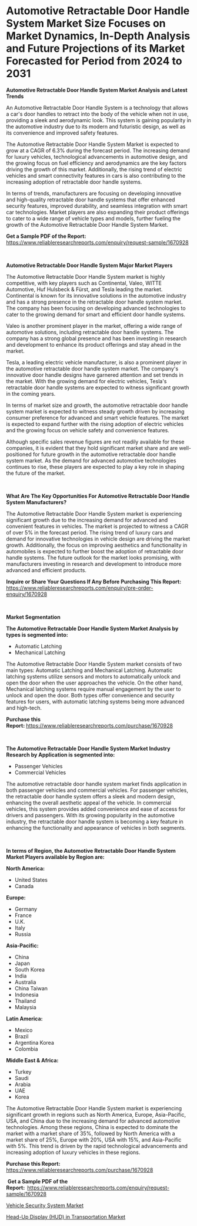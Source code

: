 <p><h1>Automotive Retractable Door Handle System Market Size Focuses on Market Dynamics, In-Depth Analysis and Future Projections of its Market Forecasted for Period from 2024 to 2031</h1></p><p><strong>Automotive Retractable Door Handle System Market Analysis and Latest Trends</strong></p>
<p><p>An Automotive Retractable Door Handle System is a technology that allows a car's door handles to retract into the body of the vehicle when not in use, providing a sleek and aerodynamic look. This system is gaining popularity in the automotive industry due to its modern and futuristic design, as well as its convenience and improved safety features.</p><p>The Automotive Retractable Door Handle System Market is expected to grow at a CAGR of 6.3% during the forecast period. The increasing demand for luxury vehicles, technological advancements in automotive design, and the growing focus on fuel efficiency and aerodynamics are the key factors driving the growth of this market. Additionally, the rising trend of electric vehicles and smart connectivity features in cars is also contributing to the increasing adoption of retractable door handle systems.</p><p>In terms of trends, manufacturers are focusing on developing innovative and high-quality retractable door handle systems that offer enhanced security features, improved durability, and seamless integration with smart car technologies. Market players are also expanding their product offerings to cater to a wide range of vehicle types and models, further fueling the growth of the Automotive Retractable Door Handle System Market.</p></p>
<p><strong>Get a Sample PDF of the Report:&nbsp;</strong> <a href="https://www.reliableresearchreports.com/enquiry/request-sample/1670928">https://www.reliableresearchreports.com/enquiry/request-sample/1670928</a></p>
<p>&nbsp;</p>
<p><strong>Automotive Retractable Door Handle System Major Market Players</strong></p>
<p><p>The Automotive Retractable Door Handle System market is highly competitive, with key players such as Continental, Valeo, WITTE Automotive, Huf Hulsbeck & Fürst, and Tesla leading the market. Continental is known for its innovative solutions in the automotive industry and has a strong presence in the retractable door handle system market. The company has been focusing on developing advanced technologies to cater to the growing demand for smart and efficient door handle systems.</p><p>Valeo is another prominent player in the market, offering a wide range of automotive solutions, including retractable door handle systems. The company has a strong global presence and has been investing in research and development to enhance its product offerings and stay ahead in the market.</p><p>Tesla, a leading electric vehicle manufacturer, is also a prominent player in the automotive retractable door handle system market. The company's innovative door handle designs have garnered attention and set trends in the market. With the growing demand for electric vehicles, Tesla's retractable door handle systems are expected to witness significant growth in the coming years.</p><p>In terms of market size and growth, the automotive retractable door handle system market is expected to witness steady growth driven by increasing consumer preference for advanced and smart vehicle features. The market is expected to expand further with the rising adoption of electric vehicles and the growing focus on vehicle safety and convenience features.</p><p>Although specific sales revenue figures are not readily available for these companies, it is evident that they hold significant market share and are well-positioned for future growth in the automotive retractable door handle system market. As the demand for advanced automotive technologies continues to rise, these players are expected to play a key role in shaping the future of the market.</p></p>
<p>&nbsp;</p>
<p><strong>What Are The Key Opportunities For Automotive Retractable Door Handle System Manufacturers?</strong></p>
<p><p>The Automotive Retractable Door Handle System market is experiencing significant growth due to the increasing demand for advanced and convenient features in vehicles. The market is projected to witness a CAGR of over 5% in the forecast period. The rising trend of luxury cars and demand for innovative technologies in vehicle design are driving the market growth. Additionally, the focus on improving aesthetics and functionality in automobiles is expected to further boost the adoption of retractable door handle systems. The future outlook for the market looks promising, with manufacturers investing in research and development to introduce more advanced and efficient products.</p></p>
<p><strong>Inquire or Share Your Questions If Any Before Purchasing This Report:</strong> <a href="https://www.reliableresearchreports.com/enquiry/pre-order-enquiry/1670928">https://www.reliableresearchreports.com/enquiry/pre-order-enquiry/1670928</a></p>
<p>&nbsp;</p>
<p><strong>Market Segmentation</strong></p>
<p><strong>The Automotive Retractable Door Handle System Market Analysis by types is segmented into:</strong></p>
<p><ul><li>Automatic Latching</li><li>Mechanical Latching</li></ul></p>
<p><p>The Automotive Retractable Door Handle System market consists of two main types: Automatic Latching and Mechanical Latching. Automatic latching systems utilize sensors and motors to automatically unlock and open the door when the user approaches the vehicle. On the other hand, Mechanical latching systems require manual engagement by the user to unlock and open the door. Both types offer convenience and security features for users, with automatic latching systems being more advanced and high-tech.</p></p>
<p><strong>Purchase this Report:&nbsp;</strong><a href="https://www.reliableresearchreports.com/purchase/1670928">https://www.reliableresearchreports.com/purchase/1670928</a></p>
<p>&nbsp;</p>
<p><strong>The Automotive Retractable Door Handle System Market Industry Research by Application is segmented into:</strong></p>
<p><ul><li>Passenger Vehicles</li><li>Commercial Vehicles</li></ul></p>
<p><p>The automotive retractable door handle system market finds application in both passenger vehicles and commercial vehicles. For passenger vehicles, the retractable door handle system offers a sleek and modern design, enhancing the overall aesthetic appeal of the vehicle. In commercial vehicles, this system provides added convenience and ease of access for drivers and passengers. With its growing popularity in the automotive industry, the retractable door handle system is becoming a key feature in enhancing the functionality and appearance of vehicles in both segments.</p></p>
<p>&nbsp;</p>
<p><strong>In terms of Region, the Automotive Retractable Door Handle System Market Players available by Region are:</strong></p>
<p>
    <p> <strong> North America: </strong>
        <ul>
            <li>United States</li>
            <li>Canada</li>
        </ul>
        </p> 
    <p> <strong> Europe: </strong>
        <ul>
            <li>Germany</li>
            <li>France</li>
            <li>U.K.</li>
            <li>Italy</li>
            <li>Russia</li>
        </ul>
        </p> 
    <p> <strong> Asia-Pacific: </strong>
        <ul>
            <li>China</li>
            <li>Japan</li>
            <li>South Korea</li>
            <li>India</li>
            <li>Australia</li>
            <li>China Taiwan</li>
            <li>Indonesia</li>
            <li>Thailand</li>
            <li>Malaysia</li>
        </ul>
        </p> 
    <p> <strong> Latin America: </strong>
        <ul>
            <li>Mexico</li>
            <li>Brazil</li>
            <li>Argentina Korea</li>
            <li>Colombia</li>
        </ul>
        </p> 
    <p> <strong> Middle East & Africa: </strong>
        <ul>
            <li>Turkey</li>
            <li>Saudi</li>
            <li>Arabia</li>
            <li>UAE</li>
            <li>Korea</li>
        </ul>
    </p>
    </p>
<p><p>The Automotive Retractable Door Handle System market is experiencing significant growth in regions such as North America, Europe, Asia-Pacific, USA, and China due to the increasing demand for advanced automotive technologies. Among these regions, China is expected to dominate the market with a market share of 35%, followed by North America with a market share of 25%, Europe with 20%, USA with 15%, and Asia-Pacific with 5%. This trend is driven by the rapid technological advancements and increasing adoption of luxury vehicles in these regions.</p></p>
<p><strong>Purchase this Report: </strong><a href="https://www.reliableresearchreports.com/purchase/1670928">https://www.reliableresearchreports.com/purchase/1670928</a></p>
<p>&nbsp;<strong>Get a Sample PDF of the Report:&nbsp;&nbsp;</strong><a href="https://www.reliableresearchreports.com/enquiry/request-sample/1670928">https://www.reliableresearchreports.com/enquiry/request-sample/1670928</a></p>
<p><strong></strong></p>
<p><p><a href="https://issuu.com/reportprime-2/docs/vehicle-security-system-market-size-2030.pptx">Vehicle Security System Market</a></p><p><a href="https://issuu.com/reportprime-2/docs/head-up-display-hud-in-transportation-market-size-">Head-Up Display (HUD) in Transportation Market</a></p></p>